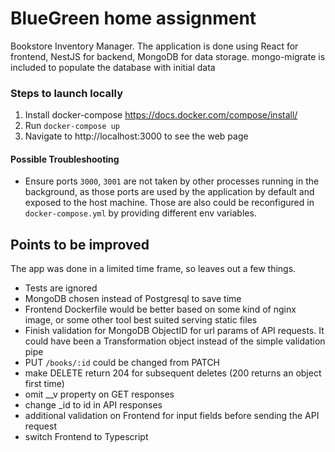 # BlueGreen home assignment

Bookstore Inventory Manager.
The application is done using React for frontend, NestJS for backend, MongoDB for data storage.
mongo-migrate is included to populate the database with initial data

### Steps to launch locally

1. Install docker-compose https://docs.docker.com/compose/install/
2. Run `docker-compose up`
3. Navigate to http://localhost:3000 to see the web page

#### Possible Troubleshooting

- Ensure ports `3000`, `3001` are not taken by other processes running in the background, as those ports are used by the application by default and exposed to the host machine. Those are also could be reconfigured in `docker-compose.yml` by providing different env variables.

## Points to be improved

The app was done in a limited time frame, so leaves out a few things.

* Tests are ignored
* MongoDB chosen instead of Postgresql to save time
* Frontend Dockerfile would be better based on some kind of nginx image, or some other tool best suited serving static files
* Finish validation for MongoDB ObjectID for url params of API requests. It could have been a Transformation object instead of the simple validation pipe
* PUT `/books/:id` could be changed from PATCH
* make DELETE return 204 for subsequent deletes (200 returns an object first time)
* omit __v property on GET responses
* change _id to id in API responses
* additional validation on Frontend for input fields before sending the API request
* switch Frontend to Typescript